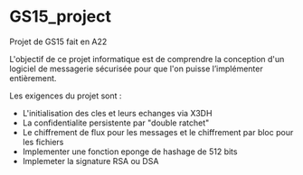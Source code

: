 # GS15_project
Projet de GS15 fait en A22

L'objectif de ce projet informatique est de comprendre la conception d'un logiciel de messagerie sécurisée pour que l'on puisse l’implémenter entièrement.

Les exigences du projet sont :
- L'initialisation des cles et leurs echanges via X3DH
- La confidentialite persistente par "double ratchet"
- Le chiffrement de flux pour les messages et le chiffrement par bloc pour les fichiers
- Implementer une fonction eponge de hashage de 512 bits
- Implemeter la signature RSA ou DSA